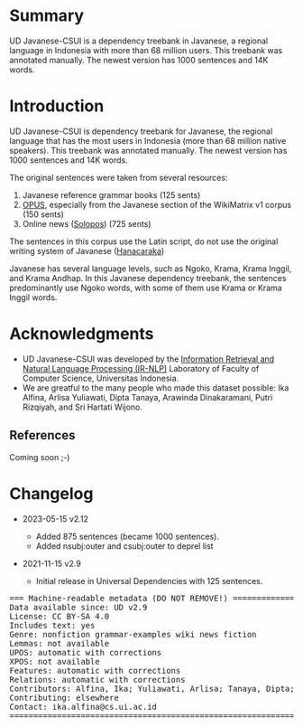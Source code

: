 # Summary

UD Javanese-CSUI is a dependency treebank in Javanese, a regional language in Indonesia with more than 68 million users. This treebank was annotated manually. The newest version has 1000 sentences and 14K words.

# Introduction

UD Javanese-CSUI is dependency treebank for Javanese, the regional language that has the most users in Indonesia (more than 68 million native speakers). This treebank was annotated manually. The newest version has 1000 sentences and 14K words.

The original sentences were taken from several resources: 
1. Javanese reference grammar books (125 sents)
2. [OPUS](https://opus.nlpl.eu/), especially from the Javanese section of the WikiMatrix v1 corpus (150 sents)
2. Online news ([Solopos](https://www.solopos.com/jagad-jawa)) (725 sents)


The sentences in this corpus use the Latin script, do not use the original writing system of Javanese ([Hanacaraka](https://id.wikipedia.org/wiki/Aksara_Jawa))

Javanese has several language levels, such as Ngoko, Krama, Krama Inggil, and Krama Andhap. In this Javanese dependency treebank, the sentences predominantly use Ngoko words, with some of them use Krama or Krama Inggil words.

# Acknowledgments

* UD Javanese-CSUI was developed by the [Information Retrieval and Natural Language Processing (IR-NLP)](https://ir.cs.ui.ac.id) Laboratory of Faculty of Computer Science, Universitas Indonesia. 
* We are greatful to the many people who made this dataset possible: Ika Alfina, Arlisa Yuliawati, Dipta Tanaya, Arawinda Dinakaramani, Putri Rizqiyah, and Sri Hartati Wijono.


## References

Coming soon ;-)

# Changelog

* 2023-05-15 v2.12
  * Added 875 sentences (became 1000 sentences).
  * Added nsubj:outer and csubj:outer to deprel list

* 2021-11-15 v2.9
  * Initial release in Universal Dependencies with 125 sentences.


<pre>
=== Machine-readable metadata (DO NOT REMOVE!) ================================
Data available since: UD v2.9
License: CC BY-SA 4.0
Includes text: yes
Genre: nonfiction grammar-examples wiki news fiction
Lemmas: not available
UPOS: automatic with corrections
XPOS: not available
Features: automatic with corrections
Relations: automatic with corrections
Contributors: Alfina, Ika; Yuliawati, Arlisa; Tanaya, Dipta; Dinakaramani, Arawinda; Rizqiyah, Putri;  Wijono, Sri Hartati;
Contributing: elsewhere
Contact: ika.alfina@cs.ui.ac.id
===============================================================================
</pre>

